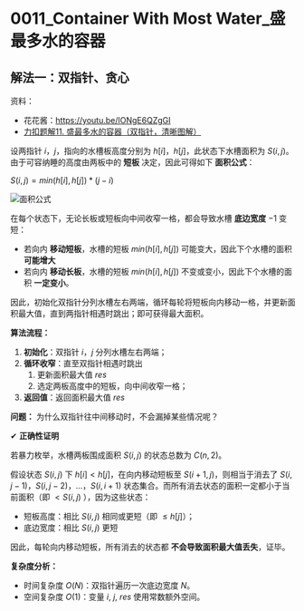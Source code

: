 # 0011_Container With Most Water_盛最多水的容器

## 解法一：双指针、贪心

资料：
- 花花酱：https://youtu.be/IONgE6QZgGI
- [力扣题解11. 盛最多水的容器（双指针，清晰图解）](https://leetcode-cn.com/problems/container-with-most-water/solution/container-with-most-water-shuang-zhi-zhen-fa-yi-do/)

设两指针 $i$，$j$，指向的水槽板高度分别为 $h[i]$，$h[j]$，此状态下水槽面积为 $S(i, j)$。由于可容纳睡的高度由两板中的 **短板** 决定，因此可得如下 **面积公式**：

$S(i, j) = min(h[i], h[j]) * (j-i)$

![面积公式](https://pic.leetcode-cn.com/1628780627-VtSmcP-Picture0.png)

在每个状态下，无论长板或短板向中间收窄一格，都会导致水槽 **底边宽度** $-1$ 变短：
- 若向内 **移动短板**，水槽的短板 $min(h[i], h[j])$ 可能变大，因此下个水槽的面积 **可能增大**
- 若向内 **移动长板**，水槽的短板 $min(h[i], h[j])$ 不变或变小，因此下个水槽的面积 **一定变小**。

因此，初始化双指针分列水槽左右两端，循环每轮将短板向内移动一格，并更新面积最大值，直到两指针相遇时跳出；即可获得最大面积。

**算法流程：**
1. **初始化**：双指针 $i$，$j$ 分列水槽左右两端；
2. **循环收窄**：直至双指针相遇时跳出
   1. 更新面积最大值 $res$
   2. 选定两板高度中的短板，向中间收窄一格；
3. **返回值**：返回面积最大值 $res$


**问题：** 为什么双指针往中间移动时，不会漏掉某些情况呢？

✔ **正确性证明**

若暴力枚举，水槽两板围成面积 $S(i, j)$ 的状态总数为 $C(n, 2)$。

假设状态 $S(i, j)$ 下 $h[i] < h[j]$，在向内移动短板至 $S(i+1, j)$，则相当于消去了 $S(i, j-1)$，$S(i, j-2)$，…，$S(i, i+1)$ 状态集合。而所有消去状态的面积一定都小于当前面积（即 $< S(i, j)$ ），因为这些状态：

- 短板高度：相比 $S(i, j)$ 相同或更短（即 $\le h[j]$）；
- 底边宽度：相比 $S(i, j)$ 更短

因此，每轮向内移动短板，所有消去的状态都 **不会导致面积最大值丢失**，证毕。

**复杂度分析：**
- 时间复杂度 $O(N)$：双指针遍历一次底边宽度 $N$。
- 空间复杂度 $O(1)$：变量 $i$, $j$, $res$ 使用常数额外空间。
